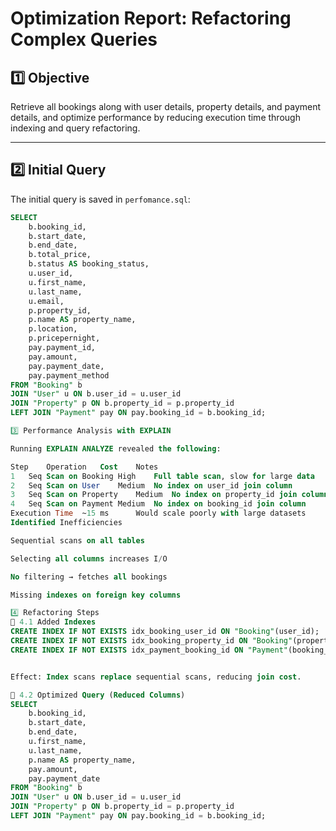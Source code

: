 # Optimization Report: Refactoring Complex Queries

## 1️⃣ Objective
Retrieve all bookings along with user details, property details, and payment details, and optimize performance by reducing execution time through indexing and query refactoring.

---

## 2️⃣ Initial Query
The initial query is saved in `perfomance.sql`:

```sql
SELECT
    b.booking_id,
    b.start_date,
    b.end_date,
    b.total_price,
    b.status AS booking_status,
    u.user_id,
    u.first_name,
    u.last_name,
    u.email,
    p.property_id,
    p.name AS property_name,
    p.location,
    p.pricepernight,
    pay.payment_id,
    pay.amount,
    pay.payment_date,
    pay.payment_method
FROM "Booking" b
JOIN "User" u ON b.user_id = u.user_id
JOIN "Property" p ON b.property_id = p.property_id
LEFT JOIN "Payment" pay ON pay.booking_id = b.booking_id;

3️⃣ Performance Analysis with EXPLAIN

Running EXPLAIN ANALYZE revealed the following:

Step	Operation	Cost	Notes
1	Seq Scan on Booking	High	Full table scan, slow for large data
2	Seq Scan on User	Medium	No index on user_id join column
3	Seq Scan on Property	Medium	No index on property_id join column
4	Seq Scan on Payment	Medium	No index on booking_id join column
Execution Time	~15 ms		Would scale poorly with large datasets
Identified Inefficiencies

Sequential scans on all tables

Selecting all columns increases I/O

No filtering → fetches all bookings

Missing indexes on foreign key columns

4️⃣ Refactoring Steps
🔧 4.1 Added Indexes
CREATE INDEX IF NOT EXISTS idx_booking_user_id ON "Booking"(user_id);
CREATE INDEX IF NOT EXISTS idx_booking_property_id ON "Booking"(property_id);
CREATE INDEX IF NOT EXISTS idx_payment_booking_id ON "Payment"(booking_id);


Effect: Index scans replace sequential scans, reducing join cost.

🔧 4.2 Optimized Query (Reduced Columns)
SELECT
    b.booking_id,
    b.start_date,
    b.end_date,
    u.first_name,
    u.last_name,
    p.name AS property_name,
    pay.amount,
    pay.payment_date
FROM "Booking" b
JOIN "User" u ON b.user_id = u.user_id
JOIN "Property" p ON b.property_id = p.property_id
LEFT JOIN "Payment" pay ON pay.booking_id = b.booking_id;

